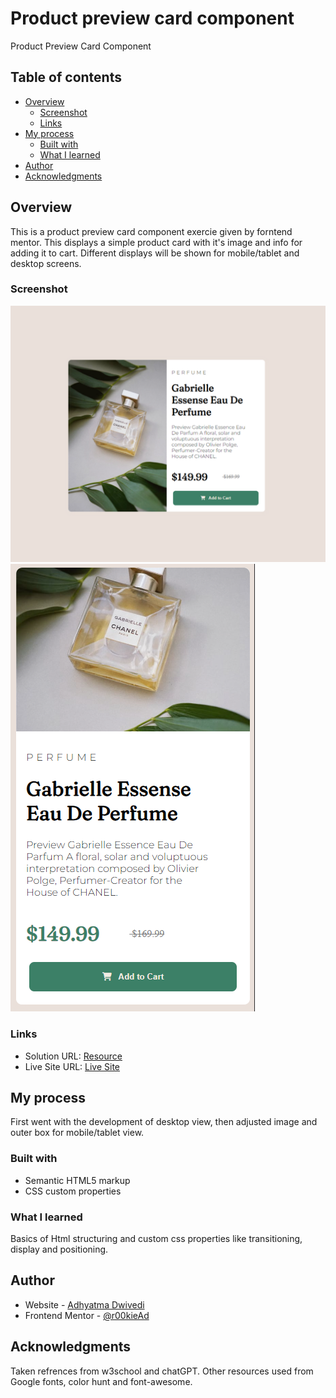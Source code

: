 # Product preview card component

Product Preview Card Component

## Table of contents

- [Overview](#overview)
  - [Screenshot](#screenshot)
  - [Links](#links)
- [My process](#my-process)
  - [Built with](#built-with)
  - [What I learned](#what-i-learned)
- [Author](#author)
- [Acknowledgments](#acknowledgments)

## Overview

This is a product preview card component exercie given by forntend mentor. This displays a simple product card with it's image and info for adding it to cart. Different displays will be shown for mobile/tablet and desktop screens.

### Screenshot

![Desktop](images/desktop.png)
![Mobile/Tablet](images/mobile.png)

### Links

- Solution URL: [Resource](https://github.com/r00kieAd/ProductCardComponent)
- Live Site URL: [Live Site](https://r00kiead.github.io/ProductCardComponent/)

## My process

First went with the development of desktop view, then adjusted image and outer box for mobile/tablet view.

### Built with

- Semantic HTML5 markup
- CSS custom properties

### What I learned

Basics of Html structuring and custom css properties like transitioning, display and positioning.

## Author

- Website - [Adhyatma Dwivedi](https://personal-site-tau-ashy.vercel.app/)
- Frontend Mentor - [@r00kieAd](https://www.frontendmentor.io/profile/r00kieAd)

## Acknowledgments

Taken refrences from w3school and chatGPT. Other resources used from Google fonts, color hunt and font-awesome.
